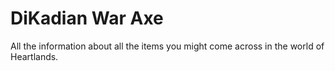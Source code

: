 # DiKadian War Axe


All the information about all the items you might come across in the world of Heartlands.

